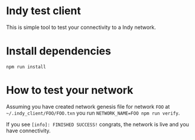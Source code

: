 # Indy test client
This is simple tool to test your connectivity to a Indy network. 

# Install dependencies
`npm run install`

# How to test your network
Assuming you have created network genesis file for network `FOO` 
at `~/.indy_client/FOO/FOO.txn` you run `NETWORK_NAME=FOO npm run verify`. 

If you see `[info]: FINISHED SUCCESS!` congrats, the network is live and you have connectivity. 
